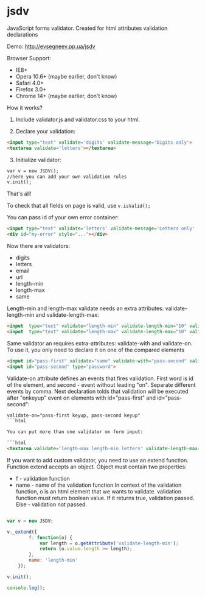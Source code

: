 jsdv
====

JavaScript forms validator. Created for html attributes validation declarations

Demo: http://evsegneev.pp.ua/jsdv

Browser Support:
* IE8+
* Opera 10.6+ (maybe earlier, don't know)
* Safari 4.0+
* Firefox 3.0+
* Chrome 14+ (maybe earlier, don't know)

How it works?

1. Include validator.js and validator.css to your html.


2. Declare your validation:
  ```html
  <input type="text" validate='digits' validate-message='Digits only'>
  <textarea validate='letters'></textarea>
  ```

3. Initialize validator:
 ```html
 var v = new JSDV();
 //here you can add your own validation rules
 v.init();
 ```

That's all!

To check that all fields on page is valid, use ```v.isValid();```

You can pass id of your own error container:

```html
<input type="text" validate='letters' validate-message='Letters only'  validate-error-id='my-error'>
<div id="my-error" style="..."></div>
```

Now there are validators:
* digits
* letters
* email
* url
* length-min
* length-max
* same

Length-min and length-max validate needs an extra attributes: validate-length-min and validate-length-max:

```html
<input  type="text" validate="length-min" validate-length-min="10" validate-message="Minimal length is 10 symbols">
<input  type="text" validate="length-max" validate-length-max="10" validate-message="Maximal length is 10 symbols">
```

Same validator an requires extra-attributes: validate-with and validate-on.
To use it, you only need to declare it on one of the compared elements
 ```html
<input id="pass-first" validate="same" validate-with="pass-second" validate-on="pass-first keyup, pass-second keyup" validate-error-id="same-test" validate-message="Passwords do not match" type="password">
<input id="pass-second" type="password">
 ```

Validate-on attribute defines an events that fires validation.
First word is id of the element, and second - event without leading "on".
Separate different events by comma.
Next declaration tolds that validation will be executed after "onkeyup" event on elements
with id="pass-first" and id="pass-second":
```html
validate-on="pass-first keyup, pass-second keyup"
```html

You can put more than one validator on form input:

```html
<textarea validate='length-max length-min letters' validate-length-max="15" validate-length-min="10" validate-message='Message length must be between 10 and 15 letters'></textarea>
```

If you want to add custom validator, you need to use an extend function.
Function extend accepts an object. Object must contain two properties:
* f - validation function
* name - name of the validation function
In context of the validation function, o is an html element that we wants to validate.
validation function must return boolean value. If it returns true, validation passed.
Else - validation not passed.

```javascript

var v = new JSDV;

v._extend({
        f: function(o) {
            var length = o.getAttribute('validate-length-min');
            return (o.value.length >= length);
        },
        name: 'length-min'
    });

v.init();

console.log();
```